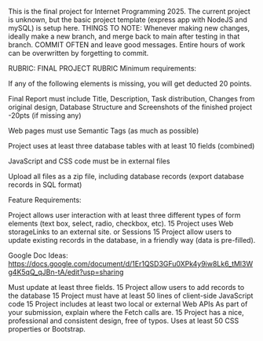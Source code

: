 This is the final project for Internet Programming 2025. The current project is unknown, but the basic project template (express app with NodeJS and mySQL) is setup here. 
THINGS TO NOTE:
Whenever making new changes, ideally make a new branch, and merge back to main after testing in that branch. 
COMMIT OFTEN and leave good messages. Entire hours of work can be overwritten by forgetting to commit.

RUBRIC:
FINAL PROJECT RUBRIC
Minimum requirements:

If any of the following elements is missing, you will get deducted 20 points.

Final Report must include Title, Description, Task distribution, Changes from original design, Database Structure and Screenshots of the finished project	
-20pts
(if
missing any)

Web pages must use Semantic Tags (as much as possible)

Project uses at least three database tables with at least 10 fields (combined)

JavaScript and CSS code must be in external files

Upload all files as a zip file, including database records (export database records in SQL format)

 

Feature Requirements:

Project allows user interaction with at least three different types of form elements (text box, select, radio, checkbox, etc). 
15
Project uses Web storageLinks to an external site. or Sessions	15
Project allow users to update existing records in the database, in a friendly way (data is pre-filled).

Google Doc Ideas: https://docs.google.com/document/d/1Er1QSD3GFu0XPk4y9iw8Lk6_tMl3Wg4K5qQ_qJBn-tA/edit?usp=sharing

Must update at least three fields.	15
Project allow users to add records to the database	15
Project must have at least 50 lines of client-side JavaScript code	15
Project includes at least two local or external Web APIs
As part of your submission, explain where the Fetch calls are.	15
Project has a nice, professional and consistent design, free of typos. Uses at least 50 CSS properties or Bootstrap.
